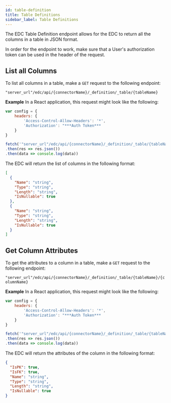 ```yaml
---
id: table-definition
title: Table Definitions
sidebar_label: Table Definitions
---
```


The EDC Table Definition endpoint allows for the EDC to return all the columns in a table in JSON format.

In order for the endpoint to work, make sure that a User's authorization token can be used in the header of the request.

## List all Columns

To list all columns in a table, make a `GET` request to the following endpoint:

`"server_url"/edc/api/{connectorName}/_definition/_table/{tableName}`

**Example** In a React application, this request might look like the following:

```js
var config = {
    headers: {
        'Access-Control-Allow-Headers': '*',
        'Authorization': "***Auth Token***
    }
}

fetch('"server_url"/edc/api/{connectorName}/_definition/_table/{tableName}', config)
.then(res => res.json())
.then(data => console.log(data))
```

The EDC will return the list of columns in the following format:

```json
[
  {
    "Name": "string",
    "Type": "string",
    "Length": "string",
    "IsNullable": true
  },
  {
    "Name": "string",
    "Type": "string",
    "Length": "string",
    "IsNullable": true
  }
]
```

## Get Column Attributes

To get the attributes to a column in a table, make a `GET` request to the following endpoint:

`"server_url"/edc/api/{connectorName}/_definition/_table/{tableName}/{columnName}`

**Example** In a React application, this request might look like the following:

```js
var config = {
    headers: {
        'Access-Control-Allow-Headers': '*',
        'Authorization': "***Auth Token***
    }
}

fetch('"server_url"/edc/api/{connectorName}/_definition/_table/{tableName}/{columnName}', config)
.then(res => res.json())
.then(data => console.log(data))
```

The EDC will return the attributes of the column in the following format:

```json
{
  "IsPK": true,
  "IsFK": true,
  "Name": "string",
  "Type": "string",
  "Length": "string",
  "IsNullable": true
}
```